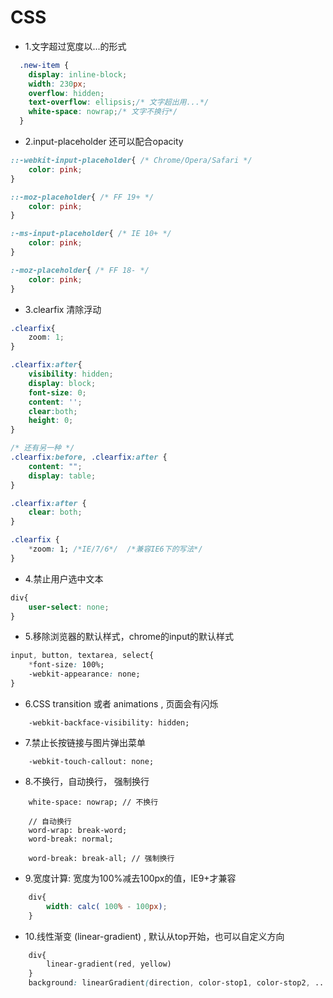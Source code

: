 
# CSS



- 1.文字超过宽度以...的形式
```css
  .new-item {
    display: inline-block;
    width: 230px;
    overflow: hidden;
    text-overflow: ellipsis;/* 文字超出用...*/
    white-space: nowrap;/* 文字不换行*/
  }
```


- 2.input-placeholder 还可以配合opacity 
```css
::-webkit-input-placeholder{ /* Chrome/Opera/Safari */
    color: pink;
}

::-moz-placeholder{ /* FF 19+ */
    color: pink;
}

:-ms-input-placeholder{ /* IE 10+ */
    color: pink;
}

:-moz-placeholder{ /* FF 18- */
    color: pink;
}
```


- 3.clearfix 清除浮动
```css
.clearfix{
    zoom: 1;
}

.clearfix:after{
    visibility: hidden;
    display: block;
    font-size: 0;
    content: '';
    clear:both;
    height: 0;
}

/* 还有另一种 */
.clearfix:before, .clearfix:after {
    content: "";
    display: table;
}

.clearfix:after {
    clear: both;
}

.clearfix {
    *zoom: 1; /*IE/7/6*/  /*兼容IE6下的写法*/
}
```


- 4.禁止用户选中文本 
```css
div{
    user-select: none;
}
```



- 5.移除浏览器的默认样式，chrome的input的默认样式
```css
input, button, textarea, select{
    *font-size: 100%;
    -webkit-appearance: none;
}
```


- 6.CSS transition 或者 animations , 页面会有闪烁
```
    -webkit-backface-visibility: hidden;
```


- 7.禁止长按链接与图片弹出菜单
``` 
    -webkit-touch-callout: none;
```


- 8.不换行，自动换行， 强制换行
``` 
    white-space: nowrap; // 不换行
    
    // 自动换行
    word-wrap: break-word;
    word-break: normal;
    
    word-break: break-all; // 强制换行
```

- 9.宽度计算: 宽度为100%减去100px的值，IE9+才兼容
```css
    div{
        width: calc( 100% - 100px);
    }
```
- 10.线性渐变 (linear-gradient) , 默认从top开始，也可以自定义方向
```css
    div{
        linear-gradient(red, yellow)
    }
    background: linearGradient(direction, color-stop1, color-stop2, ...);
```





